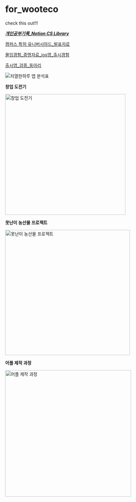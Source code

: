 # for_wooteco

check this out!!!

[**_개인공부기록_Notion CS Library_**](https://www.notion.so/CS-Library-11f93c9a0058423abc450348b9df9ce0)

[캠퍼스 특허 유니버시아드_발표자료](https://github.com/bmong4mong0318/for_wooteco/blob/main/%EC%BA%A0%ED%8D%BC%EC%8A%A4%20%ED%8A%B9%ED%97%88%20%EC%9C%A0%EB%8B%88%EB%B2%84%EC%8B%9C%EC%95%84%EB%93%9C%20%EB%B0%9C%ED%91%9C%20%EC%9E%90%EB%A3%8C.pdf)

[몰입경험_증명자료_ios앱_출시경험](https://github.com/bmong4mong0318/for_wooteco/blob/main/%EC%B9%98%EC%97%B4%ED%95%9C%20%ED%95%98%EB%A3%A8_IR%EC%9E%90%EB%A3%8C.pdf)

[출시앱_검증_동아리](https://github.com/bmong4mong0318/for_wooteco/blob/main/'%EC%9D%BC%EB%8B%A8%EA%B0%80%EC%9E%90'%20OT.pdf)

![치열한하루 앱 분석표](https://user-images.githubusercontent.com/96916551/197405485-7f229cd1-4b05-4ed5-b46f-e6c73be6642b.JPG)

**창업 도전기**


<img width="386" alt="창업 도전기" src="https://user-images.githubusercontent.com/96916551/199268088-d166ec01-e154-4350-a73b-5ddb405009d1.png">

**못난이 농산물 프로젝트**


<img width="400" alt="못난이 농산물 프로젝트" src="https://user-images.githubusercontent.com/96916551/199268067-7c206d77-0bd5-4abe-a653-da2e25e3cb7c.png">

**어플 제작 과정**


<img width="404" alt="어플 제작 과정" src="https://user-images.githubusercontent.com/96916551/199268079-c9d9f5b6-948d-44ee-8a42-ce58f0d9dca7.png">

